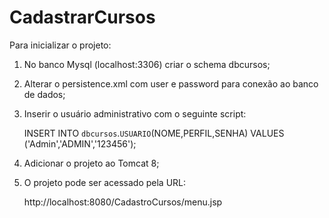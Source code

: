 # CadastrarCursos

Para inicializar o projeto:

1. No banco Mysql (localhost:3306) criar o schema dbcursos;

2. Alterar o persistence.xml com user e password para conexão ao banco de dados;

3. Inserir o usuário administrativo com o seguinte script:

	INSERT INTO `dbcursos`.`USUARIO`(NOME,PERFIL,SENHA) VALUES ('Admin','ADMIN','123456');

4. Adicionar o projeto ao Tomcat 8;

5. O projeto pode ser acessado pela URL:

	http://localhost:8080/CadastroCursos/menu.jsp